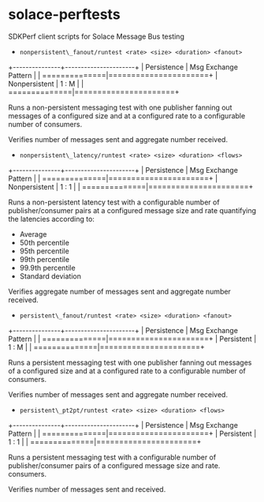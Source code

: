# solace-perftests

SDKPerf client scripts for Solace Message Bus testing

* `nonpersistent\_fanout/runtest <rate> <size> <duration> <fanout>`

+---------------+----------------------+
| Persistence   | Msg Exchange Pattern |
| ==============|======================+
| Nonpersistent | 1 : M |
| ==============|======================+

Runs a non-persistent messaging test with one publisher fanning out messages 
of a configured size and at a configured rate to a configurable number of 
consumers.

Verifies number of messages sent and aggregate number received.

* `nonpersistent\_latency/runtest <rate> <size> <duration> <flows>`

+---------------+----------------------+
| Persistence   | Msg Exchange Pattern |
| ==============|======================+
| Nonpersistent | 1 : 1 |
| ==============|======================+

Runs a non-persistent latency test with a configurable number of publisher/consumer pairs 
at a configured message size and rate quantifying the latencies according to:
* Average
* 50th percentile
* 95th percentile
* 99th percentile
* 99.9th percentile
* Standard deviation

Verifies aggregate number of messages sent and aggregate number received.

* `persistent\_fanout/runtest <rate> <size> <duration> <fanout>`

+---------------+----------------------+
| Persistence   | Msg Exchange Pattern |
| ==============|======================+
| Persistent    | 1 : M |
| ==============|======================+

Runs a persistent messaging test with one publisher fanning out messages 
of a configured size and at a configured rate to a configurable number of 
consumers.

Verifies number of messages sent and aggregate number received.

* `persistent\_pt2pt/runtest <rate> <size> <duration> <flows>`

+---------------+----------------------+
| Persistence   | Msg Exchange Pattern |
| ==============|======================+
| Persistent    | 1 : 1 |
| ==============|======================+

Runs a persistent messaging test with a configurable number of publisher/consumer pairs 
of a configured message size and rate.
consumers.

Verifies number of messages sent and received.

